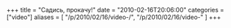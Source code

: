+++
title = "Садись, прокачу!"
date = "2010-02-16T20:06:00"
categories = ["video"]
aliases = [
    "/p/2010/02/16/video-/",
    "/p/2010/02/16/video-"
]
+++


<object height="385" width="640"><param name="movie" value="https://www.youtube.com/v/KT1ijIFGTl8&hl=en_US&fs=1&"></param><param name="allowFullScreen" value="true"></param><param name="allowscriptaccess" value="always"></param><embed src="https://www.youtube.com/v/KT1ijIFGTl8&hl=en_US&fs=1&" type="application/x-shockwave-flash" allowscriptaccess="always" allowfullscreen="true" width="640" height="385"></embed></object>
